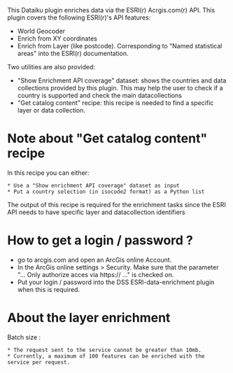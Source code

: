 This Dataiku plugin enriches  data via the ESRI(r) Acrgis.com(r) API. This plugin covers the following ESRI(r)'s API features:

 * World Geocoder
 * Enrich from XY coordinates
 * Enrich from Layer (like postcode). Corresponding to "Named statistical areas" into the ESRI(r) documentation.

Two utilities are also provided:

 *  "Show Enrichment API coverage" dataset: shows the countries and data collections provided by this plugin. This may help the user to check if a country is supported and check the main datacollections
 * "Get catalog content" recipe: this recipe is needed to find a specific layer or data collection.


# Note about "Get catalog content" recipe

In this recipe you can either:

	* Use a "Show enrichment API coverage" dataset as input
	* Put a country selection (in isocode2 format) as a Python list

The output of this recipe is required for the enrichment tasks since the ESRI API needs to have specific layer and datacollection identifiers

# How to get a login / password ?

* go to arcgis.com and open an ArcGis online Account.
* In the ArcGis online settings > Security. Make sure that the parameter "... Only authorize acces via https:// ..." is checked on.
* Put your login / password into the DSS ESRI-data-enrichment plugin when this is required.

# About the layer enrichment

Batch size :

	* The request sent to the service cannot be greater than 10mb.
	* Currently, a maximum of 100 features can be enriched with the service per request.